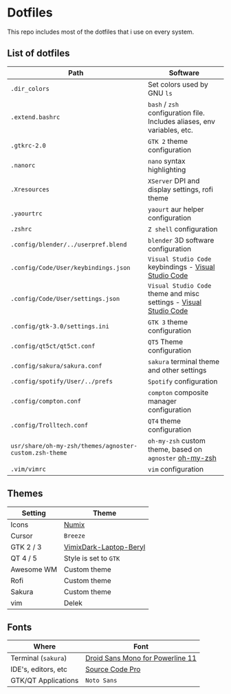# Dotfiles
This repo includes most of the dotfiles that i use on every system.

## List of dotfiles

| Path                                                      | Software                                                                      |
| --------------------------------------------------------- | ----------------------------------------------------------------------------- |
| `.dir_colors`                                             | Set colors used by GNU `ls`                                                   |
| `.extend.bashrc`                                          | `bash` / `zsh` configuration file. Includes aliases, env variables, etc.      |
| `.gtkrc-2.0`                                              | `GTK 2` theme configuration                                                   |
| `.nanorc`                                                 | `nano` syntax highlighting                                                    | 
| `.Xresources`                                             | `XServer` DPI and display settings, rofi theme                                | 
| `.yaourtrc`                                               | `yaourt` aur helper configuration                                             | 
| `.zshrc`                                                  | `Z shell` configuration                                                       |
| `.config/blender/../userpref.blend`                       | `blender` 3D software configuration                                           | 
| `.config/Code/User/keybindings.json`                      | `Visual Studio Code` keybindings - [Visual Studio Code](https://code.visualstudio.com/) |
| `.config/Code/User/settings.json`                         | `Visual Studio Code` theme and misc settings - [Visual Studio Code](https://code.visualstudio.com/)
| `.config/gtk-3.0/settings.ini`                            | `GTK 3` theme configuration | 
| `.config/qt5ct/qt5ct.conf`                                | `QT5` Theme configuration |
| `.config/sakura/sakura.conf`                              | `sakura` terminal theme and other settings | 
| `.config/spotify/User/../prefs`                           | `Spotify` configuration | 
| `.config/compton.conf`                                    | `compton` composite manager configuration | 
| `.config/Trolltech.conf`                                  | `QT4` theme configuration | 
| `usr/share/oh-my-zsh/themes/agnoster-custom.zsh-theme`    | `oh-my-zsh` custom theme, based on `agnoster` [oh-my-zsh](https://github.com/robbyrussell/oh-my-zsh)  | 
| `.vim/vimrc`                                              | `vim` configuration | 

## Themes
| Setting       | Theme |
| ------------- | ------ |
| Icons         | [Numix](https://github.com/numixproject/numix-icon-theme)
| Cursor        | `Breeze` | 
| GTK 2 / 3     | [VimixDark-Laptop-Beryl](https://github.com/vinceliuice/vimix-gtk-themes) |
| QT 4 / 5      | Style is set to `GTK` |
| Awesome WM    | Custom theme |
| Rofi          | Custom theme |
| Sakura        | Custom theme |
| vim           | Delek        |

## Fonts
| Where | Font |
| ----- | ---- |
| Terminal (`sakura`) | [Droid Sans Mono for Powerline 11](https://github.com/powerline/fonts) | 
| IDE's, editors, etc | [Source Code Pro](https://github.com/adobe-fonts/source-code-pro) | 
| GTK/QT Applications | `Noto Sans`

